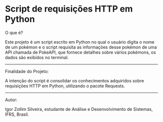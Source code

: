 # Script de requisições HTTP em Python
O que é?

Este projeto é um script escrito em Python no qual o usuário digita o nome de um pokémon e o script requisita 
as informações desse pokémon de uma API chamada de PokeAPI, que fornece detalhes sobre vários pokémons, os
dados são exibidos no terminal.

******************
Finalidade do Projeto:

A intenção do script é consolidar os conhecimentos adquiridos sobre requisições HTTP em Python, utilizando o pacote 
Requests.

******************
Autor: 

Igor Zollim Silveira, estudante de Análise e Desenvolvimento de Sistemas, IFRS, Brasil.
